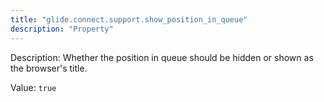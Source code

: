 ```yaml
---
title: "glide.connect.support.show_position_in_queue"
description: "Property"
---
```


Description: Whether the position in queue should be hidden or shown as the browser's title.

Value: `true`